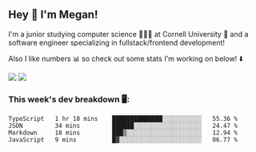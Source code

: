 ## Hey 👋 I'm Megan! 
I'm a junior studying computer science 👩🏻‍💻 at Cornell University 🐻 and a software engineer specializing in fullstack/frontend development!

Also I like numbers 📊 so check out some stats I'm working on below! ⬇️

<img src="https://github-readme-stats.vercel.app/api?username=meganyin13&show_icons=true&hide=stars&count_private=true" />

<img src="https://github-readme-stats.vercel.app/api/top-langs/?username=meganyin13&layout=compact&hide=Jupyter%20Notebook" />

### This week's dev breakdown 🖥:
<!--START_SECTION:waka-->
```text
TypeScript   1 hr 18 mins    ██████████████░░░░░░░░░░░   55.36 % 
JSON         34 mins         ██████░░░░░░░░░░░░░░░░░░░   24.47 % 
Markdown     18 mins         ███▒░░░░░░░░░░░░░░░░░░░░░   12.94 % 
JavaScript   9 mins          █▓░░░░░░░░░░░░░░░░░░░░░░░   06.77 % 
```
<!--END_SECTION:waka-->